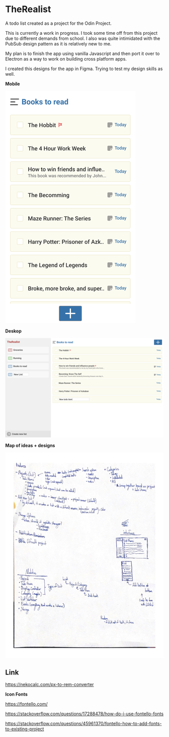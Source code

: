# TheRealist

A todo list created as a project for the Odin Project. 

This is currently a work in progress. I took some time off from this project due to different demands from school. I also was quite intimidated with the PubSub design pattern as it is relatively new to me. 

My plan is to finish the app using vanilla Javascript and then port it over to Electron as a way to work on building cross platform apps.



I created this designs for the app in Figma. Trying to test my design skills as well.



**Mobile**

![Mobile view](https://github.com/JordanBlount/therealist/blob/main/refs/Books%20-%20Project.png)



**Deskop**

![Desktop View](https://github.com/JordanBlount/therealist/blob/main/refs/Desktop.png)



**Map of ideas + designs**

![Desktop View](https://github.com/JordanBlount/therealist/blob/main/refs/ideas.jpg)



## Link

https://nekocalc.com/px-to-rem-converter



**Icon Fonts**

https://fontello.com/

https://stackoverflow.com/questions/17288478/how-do-i-use-fontello-fonts

https://stackoverflow.com/questions/45961370/fontello-how-to-add-fonts-to-existing-project